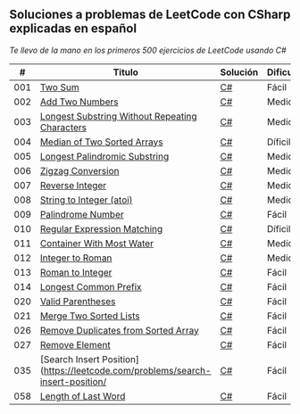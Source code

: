 ## Soluciones a problemas de LeetCode con CSharp explicadas en español

_Te llevo de la mano en los primeros 500 ejercicios de LeetCode usando C#_

| # | Titulo | Solución | Dificultad |
|---| ----- | -------- | ---------- |
|001|[Two Sum](https://leetcode.com/problems/two-sum/) | [C#](https://github.com/Jonas-Lara/Ergo/blob/master/Algoritmos/01-TwoSums.cs)|Fácil|
|002|[Add Two Numbers](https://leetcode.com/problems/add-two-numbers/) | [C#](https://github.com/Jonas-Lara/Ergo/blob/master/Algoritmos/02-AddTwoNumbers.cs)|Medio|
|003|[Longest Substring Without Repeating Characters](https://leetcode.com/problems/longest-substring-without-repeating-characters/) | [C#](https://github.com/Jonas-Lara/Ergo/blob/master/Algoritmos/03-LongestSubstringWithoutRepeatingCharacters.cs)|Medio|
|004|[Median of Two Sorted Arrays](https://leetcode.com/problems/median-of-two-sorted-arrays/) | [C#](https://github.com/Jonas-Lara/Ergo/blob/master/Algoritmos/04-MedianOfTwoSortedArrays.cs)|Díficil|
|005|[Longest Palindromic Substring](https://leetcode.com/problems/longest-palindromic-substring/) | [C#](https://github.com/Jonas-Lara/Ergo/blob/master/Algoritmos/05-LongestPalindromicSubstring.cs)|Medio|
|006|[Zigzag Conversion](https://leetcode.com/problems/zigzag-conversion/) | [C#]()|Medio|
|007|[Reverse Integer](https://leetcode.com/problems/reverse-integer/) | [C#]()|Medio|
|008|[String to Integer (atoi)](https://leetcode.com/problems/string-to-integer-atoi/) | [C#]()|Medio|
|009|[Palindrome Number](https://leetcode.com/problems/palindrome-number/) | [C#]()|Fácil|
|010|[Regular Expression Matching](https://leetcode.com/problems/regular-expression-matching/) | [C#]()|Díficil|
|011|[Container With Most Water](https://leetcode.com/problems/container-with-most-water/) | [C#]()|Medio|
|012|[Integer to Roman](https://leetcode.com/problems/integer-to-roman/) | [C#]()|Medio|
|013|[Roman to Integer](https://leetcode.com/problems/roman-to-integer/) | [C#]()|Fácil|
|014|[Longest Common Prefix](https://leetcode.com/problems/longest-common-prefix/) | [C#]()|Fácil|
|020|[Valid Parentheses](https://leetcode.com/problems/valid-parentheses/) | [C#]()|Fácil|
|021|[Merge Two Sorted Lists](https://leetcode.com/problems/merge-two-sorted-lists/) | [C#]()|Fácil|
|026|[Remove Duplicates from Sorted Array](https://leetcode.com/problems/remove-duplicates-from-sorted-array/) | [C#]()|Fácil|
|027|[Remove Element](https://leetcode.com/problems/remove-element/) | [C#]()|Fácil|
|035|[Search Insert Position](https://leetcode.com/problems/search-insert-position/ | [C#]()|Fácil|
|058|[Length of Last Word](https://leetcode.com/problems/length-of-last-word/) | [C#]()|Fácil|
